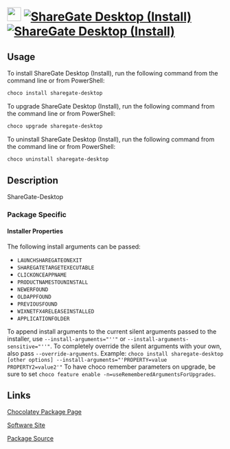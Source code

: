 # <img src="https://cdn.jsdelivr.net/gh/strausmann/ChocolateyPackages/icons/sharegate-desktop.svg" width="32" height="32"/> [![ShareGate Desktop (Install)](https://img.shields.io/chocolatey/v/sharegate-desktop.svg?label=ShareGate+Desktop+(Install))](https://community.chocolatey.org/packages/sharegate-desktop) [![ShareGate Desktop (Install)](https://img.shields.io/chocolatey/dt/sharegate-desktop.svg)](https://community.chocolatey.org/packages/sharegate-desktop)

## Usage

To install ShareGate Desktop (Install), run the following command from the command line or from PowerShell:

```powershell
choco install sharegate-desktop
```

To upgrade ShareGate Desktop (Install), run the following command from the command line or from PowerShell:

```powershell
choco upgrade sharegate-desktop
```

To uninstall ShareGate Desktop (Install), run the following command from the command line or from PowerShell:

```powershell
choco uninstall sharegate-desktop
```

## Description

ShareGate-Desktop

### Package Specific
#### Installer Properties
The following install arguments can be passed:
* `LAUNCHSHAREGATEONEXIT`
* `SHAREGATETARGETEXECUTABLE`
* `CLICKONCEAPPNAME`
* `PRODUCTNAMESTOUNINSTALL`
* `NEWERFOUND`
* `OLDAPPFOUND`
* `PREVIOUSFOUND`
* `WIXNETFX4RELEASEINSTALLED`
* `APPLICATIONFOLDER`

To append install arguments to the current silent arguments passed to the installer, use `--install-arguments="''"` or `--install-arguments-sensitive="''"`. To completely override the silent arguments with your own, also pass `--override-arguments`.
Example: `choco install sharegate-desktop [other options] --install-arguments="'PROPERTY=value PROPERTY2=value2'"`
To have choco remember parameters on upgrade, be sure to set `choco feature enable -n=useRememberedArgumentsForUpgrades`.



## Links

[Chocolatey Package Page](https://community.chocolatey.org/packages/sharegate-desktop)

[Software Site](https://sharegate.com/products/sharegate-desktop)

[Package Source](https://github.com/strausmann/ChocolateyPackages/tree/master/manual/sharegate-desktop)

